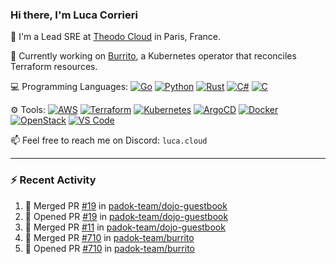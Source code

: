 ### Hi there, I'm Luca Corrieri

👋 I'm a Lead SRE at [Theodo Cloud](https://cloud.theodo.com/) in Paris, France.

🌯 Currently working on [Burrito](https://github.com/padok-team/burrito), a Kubernetes operator that reconciles Terraform resources.

💻 Programming Languages:
[![Go](https://img.shields.io/badge/Go-007d9c?style=flat-square&logo=go&logoColor=white)](#)
[![Python](https://img.shields.io/badge/Python-3b78a7.svg?style=flat-square&logo=python&logoColor=white)](#)
[![Rust](https://img.shields.io/badge/Rust-c14566?style=flat-square&logo=rust&logoColor=white)](#)
[![C#](https://img.shields.io/badge/C%23-1e9e25.svg?style=flat-square&logo=c%20sharp&logoColor=white)](#)
[![C](https://img.shields.io/badge/C-2570ae.svg?style=flat-square&logo=c&logoColor=white)](#)

⚙️ Tools:
[![AWS](https://img.shields.io/badge/AWS-232F3E?style=flat-square&logo=amazonaws&logoColor=white)](#)
[![Terraform](https://img.shields.io/badge/Terraform-7B42BC?style=flat-square&logo=terraform&logoColor=white)](#)
[![Kubernetes](https://img.shields.io/badge/Kubernetes-326CE5?style=flat-square&logo=kubernetes&logoColor=white)](#)
[![ArgoCD](https://img.shields.io/badge/ArgoCD-009485?style=flat-square&logo=argo&logoColor=white)](#)
[![Docker](https://img.shields.io/badge/Docker-2496ED?style=flat-square&logo=docker&logoColor=white)](#)
[![OpenStack](https://img.shields.io/badge/OpenStack-ED1944?style=flat-square&logo=openstack&logoColor=white)](#)
[![VS Code](https://img.shields.io/badge/VS%20Code-007ACC?style=flat-square&logo=visualstudiocode&logoColor=white)](#)

📫 Feel free to reach me on Discord: `luca.cloud`

---

### :zap: Recent Activity

<!--START_SECTION:activity-->
1. 🎉 Merged PR [#19](https://github.com/padok-team/dojo-guestbook/pull/19) in [padok-team/dojo-guestbook](https://github.com/padok-team/dojo-guestbook)
2. 💪 Opened PR [#19](https://github.com/padok-team/dojo-guestbook/pull/19) in [padok-team/dojo-guestbook](https://github.com/padok-team/dojo-guestbook)
3. 🎉 Merged PR [#11](https://github.com/padok-team/dojo-guestbook/pull/11) in [padok-team/dojo-guestbook](https://github.com/padok-team/dojo-guestbook)
4. 🎉 Merged PR [#710](https://github.com/padok-team/burrito/pull/710) in [padok-team/burrito](https://github.com/padok-team/burrito)
5. 💪 Opened PR [#710](https://github.com/padok-team/burrito/pull/710) in [padok-team/burrito](https://github.com/padok-team/burrito)
<!--END_SECTION:activity-->
